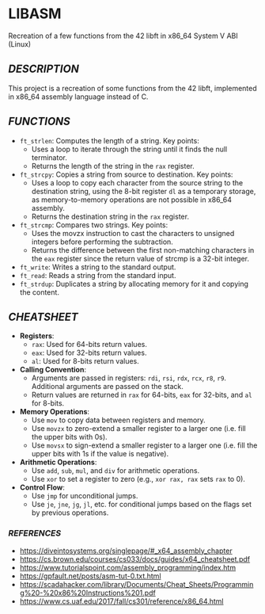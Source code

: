 # LIBASM
Recreation of a few functions from the 42 libft in x86_64 System V ABI (Linux)

## _DESCRIPTION_
This project is a recreation of some functions from the 42 libft, implemented in x86_64 assembly language instead of C.

## _FUNCTIONS_
- `ft_strlen`: Computes the length of a string. Key points:
    - Uses a loop to iterate through the string until it finds the null terminator.
    - Returns the length of the string in the `rax` register.
- `ft_strcpy`: Copies a string from source to destination. Key points:
    - Uses a loop to copy each character from the source string to the destination string, using the 8-bit register `dl` as a temporary storage, as memory-to-memory operations are not possible in x86_64 assembly.
    - Returns the destination string in the `rax` register.
- `ft_strcmp`: Compares two strings. Key points:
    - Uses the movzx instruction to cast the characters to unsigned integers before performing the subtraction.
    - Returns the difference between the first non-matching characters in the `eax` register since the return value of strcmp is a 32-bit integer.
- `ft_write`: Writes a string to the standard output.
- `ft_read`: Reads a string from the standard input.
- `ft_strdup`: Duplicates a string by allocating memory for it and copying the content.

## _CHEATSHEET_
- **Registers**:
    - `rax`: Used for 64-bits return values.
    - `eax`: Used for 32-bits return values.
    - `al`: Used for 8-bits return values.
- **Calling Convention**:
    - Arguments are passed in registers: `rdi`, `rsi`, `rdx`, `rcx`, `r8`, `r9`. Additional arguments are passed on the stack.
    - Return values are returned in `rax` for 64-bits, `eax` for 32-bits, and `al` for 8-bits.
- **Memory Operations**:
    - Use `mov` to copy data between registers and memory.
    - Use `movzx` to zero-extend a smaller register to a larger one (i.e. fill the upper bits with 0s).
    - Use `movsx` to sign-extend a smaller register to a larger one (i.e. fill the upper bits with 1s if the value is negative).
- **Arithmetic Operations**:
    - Use `add`, `sub`, `mul`, and `div` for arithmetic operations.
    - Use `xor` to set a register to zero (e.g., `xor rax, rax` sets `rax` to 0).
- **Control Flow**:
    - Use `jmp` for unconditional jumps.
    - Use `je`, `jne`, `jg`, `jl`, etc. for conditional jumps based on the flags set by previous operations.

### _REFERENCES_
- https://diveintosystems.org/singlepage/#_x64_assembly_chapter
- https://cs.brown.edu/courses/cs033/docs/guides/x64_cheatsheet.pdf
- https://www.tutorialspoint.com/assembly_programming/index.htm
- https://gpfault.net/posts/asm-tut-0.txt.html
- https://scadahacker.com/library/Documents/Cheat_Sheets/Programming%20-%20x86%20Instructions%201.pdf
- https://www.cs.uaf.edu/2017/fall/cs301/reference/x86_64.html